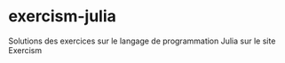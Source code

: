 # exercism-julia
Solutions des exercices sur le langage de programmation Julia sur le site Exercism

